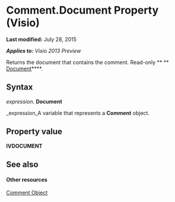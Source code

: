 
# Comment.Document Property (Visio)

 **Last modified:** July 28, 2015

 _**Applies to:** Visio 2013 Preview_

Returns the document that contains the comment. Read-only  ** ** [Document](21640062-13a2-a2b2-7c61-7e707671207c.md)****.


## Syntax

 _expression_. **Document**

 _expression_A variable that represents a  **Comment** object.


## Property value

 **IVDOCUMENT**


## See also


#### Other resources


 [Comment Object](f028cc03-0ef1-8017-a936-d30d45211864.md)
